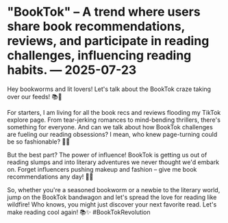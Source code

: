 # "BookTok" – A trend where users share book recommendations, reviews, and participate in reading challenges, influencing reading habits. — 2025-07-23

Hey bookworms and lit lovers! Let's talk about the BookTok craze taking over our feeds! 📚📱

For starters, I am living for all the book recs and reviews flooding my TikTok explore page. From tear-jerking romances to mind-bending thrillers, there's something for everyone. And can we talk about how BookTok challenges are fueling our reading obsessions? I mean, who knew page-turning could be so fashionable? 💁‍♀️

But the best part? The power of influence! BookTok is getting us out of reading slumps and into literary adventures we never thought we'd embark on. Forget influencers pushing makeup and fashion – give me book recommendations any day! 📖💫

So, whether you're a seasoned bookworm or a newbie to the literary world, jump on the BookTok bandwagon and let's spread the love for reading like wildfire! Who knows, you might just discover your next favorite read. Let's make reading cool again! 📚✨ #BookTokRevolution